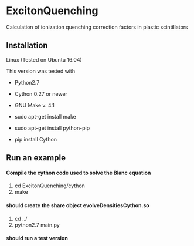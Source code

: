 # ExcitonQuenching
Calculation of ionization quenching correction factors in plastic scintillators


## Installation
Linux (Tested on Ubuntu 16.04)

This version was tested with

* Python2.7
* Cython 0.27 or newer 
* GNU Make v. 4.1

* sudo apt-get install make
* sudo apt-get install python-pip
* pip install Cython

## Run an example

#### Compile the cython code used to solve the Blanc equation
1. cd ExcitonQuenching/cython
2. make

#### should create the share object evolveDensitiesCython.so

1. cd ../
2. python2.7 main.py

#### should run a test version



